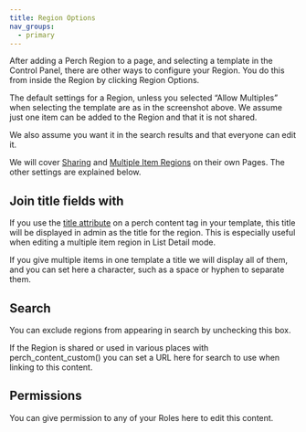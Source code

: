 ```yaml
---
title: Region Options
nav_groups:
  - primary
---
```



After adding a Perch Region to a page, and selecting a template in the Control Panel, there are other ways to configure your Region. You do this from inside the Region by clicking Region Options.

The default settings for a Region, unless you selected “Allow Multiples”
when selecting the template are as in the screenshot above. We assume just one item can be added to the Region and that it is not shared.

We also assume you want it in the search results and that everyone can edit it.

We will cover
[Sharing](/docs/control-panel/region-options/shared-content) and
[Multiple Item Regions](/docs/control-panel/region-options/multiple-item-regions) on their own Pages. The other settings are explained below.


## Join title fields with

If you use the [title attribute](/docs/templates/attributes/title) on a perch content tag in your template, this title will be displayed in admin as the title for the region. This is especially useful when editing a multiple item region in List Detail mode.

If you give multiple items in one template a title we will display all of them, and you can set here a character, such as a space or hyphen to separate them.

## Search

You can exclude regions from appearing in search by unchecking this box.

If the Region is shared or used in various places with perch_content_custom() you can set a URL here for search to use when linking to this content.

## Permissions

You can give permission to any of your Roles here to edit this content.
